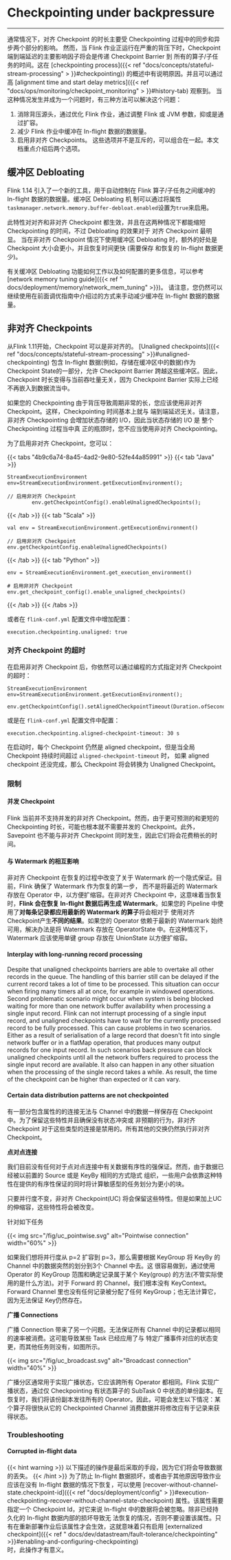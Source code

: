 # Checkpointing under backpressure

---
<!--
Licensed to the Apache Software Foundation (ASF) under one
or more contributor license agreements.  See the NOTICE file
distributed with this work for additional information
regarding copyright ownership.  The ASF licenses this file
to you under the Apache License, Version 2.0 (the
"License"); you may not use this file except in compliance
with the License.  You may obtain a copy of the License at

  http://www.apache.org/licenses/LICENSE-2.0

Unless required by applicable law or agreed to in writing,
software distributed under the License is distributed on an
"AS IS" BASIS, WITHOUT WARRANTIES OR CONDITIONS OF ANY
KIND, either express or implied.  See the License for the
specific language governing permissions and limitations
under the License.
-->

通常情况下，对齐 Checkpoint 的时长主要受 Checkpointing 过程中的同步和异步两个部分的影响。 然而，当 Flink 作业正运行在严重的背压下时，Checkpoint 端到端延迟的主要影响因子将会是传递
Checkpoint Barrier 到 所有的算子/子任务的时间。这在 [checkpointing process]({{< ref "docs/concepts/stateful-stream-processing" >
}}#checkpointing))
的概述中有说明原因。并且可以通过高 [alignment time and start delay metrics]({{< ref "docs/ops/monitoring/checkpoint_monitoring" >
}}#history-tab)
观察到。 当这种情况发生并成为一个问题时，有三种方法可以解决这个问题：

1. 消除背压源头，通过优化 Flink 作业，通过调整 Flink 或 JVM 参数，抑或是通过扩容。
2. 减少 Flink 作业中缓冲在 In-flight 数据的数据量。
3. 启用非对齐 Checkpoints。 这些选项并不是互斥的，可以组合在一起。本文档重点介绍后两个选项。

## 缓冲区 Debloating

Flink 1.14 引入了一个新的工具，用于自动控制在 Flink 算子/子任务之间缓冲的 In-flight 数据的数据量。缓冲区 Debloating 机
制可以通过将属性`taskmanager.network.memory.buffer-debloat.enabled`设置为`true`来启用。

此特性对对齐和非对齐 Checkpoint 都生效，并且在这两种情况下都能缩短 Checkpointing 的时间，不过 Debloating 的效果对于 对齐 Checkpoint 最明显。 当在非对齐 Checkpoint
情况下使用缓冲区 Debloating 时，额外的好处是 Checkpoint 大小会更小，并且恢复时间更快 (需要保存 和恢复的 In-flight 数据更少)。

有关缓冲区 Debloating 功能如何工作以及如何配置的更多信息，可以参考 [network memory tuning guide]({{< ref "
docs/deployment/memory/network_mem_tuning" >}})。 请注意，您仍然可以继续使用在前面调优指南中介绍过的方式来手动减少缓冲在 In-flight 数据的数据量。

## 非对齐 Checkpoints

从Flink 1.11开始，Checkpoint 可以是非对齐的。
[Unaligned checkpoints]({{< ref "docs/concepts/stateful-stream-processing" >}}#unaligned-checkpointing)
包含 In-flight 数据(例如，存储在缓冲区中的数据)作为 Checkpoint State的一部分，允许 Checkpoint Barrier 跨越这些缓冲区。因此， Checkpoint 时长变得与当前吞吐量无关，因为
Checkpoint Barrier 实际上已经不再嵌入到数据流当中。

如果您的 Checkpointing 由于背压导致周期非常的长，您应该使用非对齐 Checkpoint。这样，Checkpointing 时间基本上就与 端到端延迟无关。请注意，非对齐 Checkpointing 会增加状态存储的
I/O，因此当状态存储的 I/O 是 整个 Checkpointing 过程当中真 正的瓶颈时，您不应当使用非对齐 Checkpointing。

为了启用非对齐 Checkpoint，您可以：

{{< tabs "4b9c6a74-8a45-4ad2-9e80-52fe44a85991" >}} {{< tab "Java" >}}

```
StreamExecutionEnvironment env=StreamExecutionEnvironment.getExecutionEnvironment();

// 启用非对齐 Checkpoint
        env.getCheckpointConfig().enableUnalignedCheckpoints();
```

{{< /tab >}} {{< tab "Scala" >}}

```
val env = StreamExecutionEnvironment.getExecutionEnvironment()

// 启用非对齐 Checkpoint
env.getCheckpointConfig.enableUnalignedCheckpoints()
```

{{< /tab >}} {{< tab "Python" >}}

```
env = StreamExecutionEnvironment.get_execution_environment()

# 启用非对齐 Checkpoint
env.get_checkpoint_config().enable_unaligned_checkpoints()
```

{{< /tab >}} {{< /tabs >}}

或者在 `flink-conf.yml` 配置文件中增加配置：

```
execution.checkpointing.unaligned: true
```

### 对齐 Checkpoint 的超时

在启用非对齐 Checkpoint 后，你依然可以通过编程的方式指定对齐 Checkpoint 的超时：

```
StreamExecutionEnvironment env=StreamExecutionEnvironment.getExecutionEnvironment();
        env.getCheckpointConfig().setAlignedCheckpointTimeout(Duration.ofSeconds(30));
```

或是在 `flink-conf.yml` 配置文件中配置：

```
execution.checkpointing.aligned-checkpoint-timeout: 30 s
```

在启动时，每个 Checkpoint 仍然是 aligned checkpoint，但是当全局 Checkpoint 持续时间超过
`aligned-checkpoint-timeout` 时， 如果 aligned checkpoint 还没完成，那么 Checkpoint 将会转换为 Unaligned Checkpoint。

### 限制

#### 并发 Checkpoint

Flink 当前并不支持并发的非对齐 Checkpoint。然而，由于更可预测的和更短的 Checkpointing 时长，可能也根本就不需要并发的 Checkpoint。此外，Savepoint 也不能与非对齐 Checkpoint
同时发生，因此它们将会花费稍长的时间。

#### 与 Watermark 的相互影响

非对齐 Checkpoint 在恢复的过程中改变了关于 Watermark 的一个隐式保证。目前，Flink 确保了 Watermark 作为恢复的第一步， 而不是将最近的 Watermark 存放在 Operator
中，以方便扩缩容。在非对齐 Checkpoint 中，这意味着当恢复时，**Flink 会在恢复 In-flight 数据后再生成 Watermark**。如果您的 Pipeline 中使用了**对每条记录都应用最新的 Watermark
的算子**将会相对于 使用对齐 Checkpoint产生**不同的结果**。如果您的 Operator 依赖于最新的 Watermark 始终可用，解决办法是将 Watermark 存放在 OperatorState
中。在这种情况下，Watermark 应该使用单键 group 存放在 UnionState 以方便扩缩容。

#### Interplay with long-running record processing

Despite that unaligned checkpoints barriers are able to overtake all other records in the queue. The handling of this
barrier still can be delayed if the current record takes a lot of time to be processed. This situation can occur when
firing many timers all at once, for example in windowed operations. Second problematic scenario might occur when system
is being blocked waiting for more than one network buffer availability when processing a single input record. Flink can
not interrupt processing of a single input record, and unaligned checkpoints have to wait for the currently processed
record to be fully processed. This can cause problems in two scenarios. Either as a result of serialisation of a large
record that doesn't fit into single network buffer or in a flatMap operation, that produces many output records for one
input record. In such scenarios back pressure can block unaligned checkpoints until all the network buffers required to
process the single input record are available. It also can happen in any other situation when the processing of the
single record takes a while. As result, the time of the checkpoint can be higher than expected or it can vary.

#### Certain data distribution patterns are not checkpointed

有一部分包含属性的的连接无法与 Channel 中的数据一样保存在 Checkpoint 中。为了保留这些特性并且确保没有状态冲突或 非预期的行为，非对齐 Checkpoint 对于这些类型的连接是禁用的。所有其他的交换仍然执行非对齐
Checkpoint。

**点对点连接**

我们目前没有任何对于点对点连接中有关数据有序性的强保证。然而，由于数据已经被以前置的 Source 或是 KeyBy 相同的方式隐式 组织，一些用户会依靠这种特性在提供的有序性保证的同时将计算敏感型的任务划分为更小的块。

只要并行度不变，非对齐 Checkpoint(UC) 将会保留这些特性。但是如果加上UC的伸缩容，这些特性将会被改变。

针对如下任务

{{< img src="/fig/uc_pointwise.svg" alt="Pointwise connection" width="60%" >}}

如果我们想将并行度从 p=2 扩容到 p=3，那么需要根据 KeyGroup 将 KeyBy 的 Channel 中的数据突然的划分到3个 Channel 中去。这 很容易做到，通过使用 Operator 的 KeyGroup
范围和确定记录属于某个 Key(group) 的方法(不管实际使用的是什么方法)。对于 Forward 的 Channel，我们根本没有 KeyContext。Forward Channel 里也没有任何记录被分配了任何
KeyGroup；也无法计算它，因为无法保证 Key仍然存在。

**广播 Connections**

广播 Connection 带来了另一个问题。无法保证所有 Channel 中的记录都以相同的速率被消费。这可能导致某些 Task 已经应用了与 特定广播事件对应的状态变更，而其他任务则没有，如图所示。

{{< img src="/fig/uc_broadcast.svg" alt="Broadcast connection" width="40%" >}}

广播分区通常用于实现广播状态，它应该跨所有 Operator 都相同。Flink 实现广播状态，通过仅 Checkpointing 有状态算子的 SubTask 0 中状态的单份副本。在恢复时，我们将该份副本发往所有的
Operator。因此，可能会发生以下情况：某个算子将很快从它的 Checkpointed Channel 消费数据并将修改应有于记录来获得状态。

### Troubleshooting

#### Corrupted in-flight data

{{< hint warning >}} 以下描述的操作是最后采取的手段，因为它们将会导致数据的丢失。 {{< /hint >}} 为了防止 In-flight 数据损坏，或者由于其他原因导致作业应该在没有 In-flight
数据的情况下恢复，可以使用
[recover-without-channel-state.checkpoint-id]({{< ref "docs/deployment/config" >
}}#execution-checkpointing-recover-without-channel-state-checkpoint)
属性。该属性需要指定一个 Checkpoint Id，对它来说 In-flight 中的数据将会被忽略。除非已经持久化的 In-flight 数据内部的损坏导致无
法恢复的情况，否则不要设置该属性。只有在重新部署作业后该属性才会生效，这就意味着只有启用 [externalized checkpoint]({{< ref "
docs/dev/datastream/fault-tolerance/checkpointing" >}}#enabling-and-configuring-checkpointing)  
时，此操作才有意义。